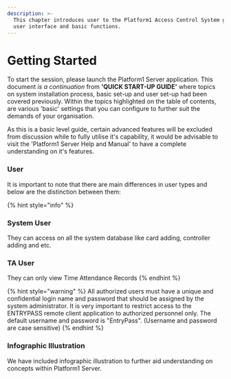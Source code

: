 ```yaml
---
description: >-
  This chapter introduces user to the Platform1 Access Control System graphical
  user interface and basic functions.
---
```


# Getting Started

To start the session, please launch the Platform1 Server application. This document _is a continuation_ from **'QUICK START-UP GUIDE'** where topics on system installation process, basic set-up and user set-up had been covered previously. Within the topics highlighted on the table of contents, are various 'basic' settings that you can configure to further suit the demands of your organisation. 

As this is a basic level guide, certain advanced features will be excluded from discussion while to fully utilise it's capability, it would be advisable to visit the 'Platform1 Server Help and Manual' to have a complete understanding on it's features.

### User

It is important to note that there are main differences in user types and below are the distinction between them:

{% hint style="info" %}
### System User

They can access on all the system database like card adding, controller adding and etc.

### TA User

They can only view Time Attendance Records
{% endhint %}

{% hint style="warning" %}
All authorized users must have a unique and confidential login name and password that should be assigned by the system administrator. It is very important to restrict access to the ENTRYPASS remote client application to authorized personnel only. The default username and password is "EntryPass". \(Username and password are case sensitive\)
{% endhint %}

### Infographic Illustration

We have included infographic illustration to further aid understanding on concepts within Platform1 Server. 

